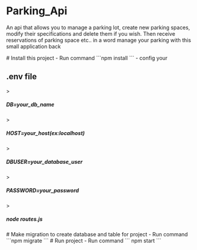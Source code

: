 # Parking_Api
<p>
An api that allows you to manage a parking lot, create new parking spaces, modify their specifications and delete them if you wish. Then receive reservations of parking space etc.. in a word manage your parking with this small application back
</p>
# Install this project 
- Run command ```npm install ``` 
- config your <h2>.env file </h2>
>   <h5>DB=your_db_name  </h5>
>   <h5>HOST=your_host(ex:localhost)</h5>
>   <h5>DBUSER=your_database_user</h5>
>   <h5>PASSWORD=your_password</h5>
>   <h5>node routes.js</h5>
# Make migration to create database and table for project
- Run command ```npm migrate ``` 
# Run project
- Run command  ``` npm start ``` 

 

